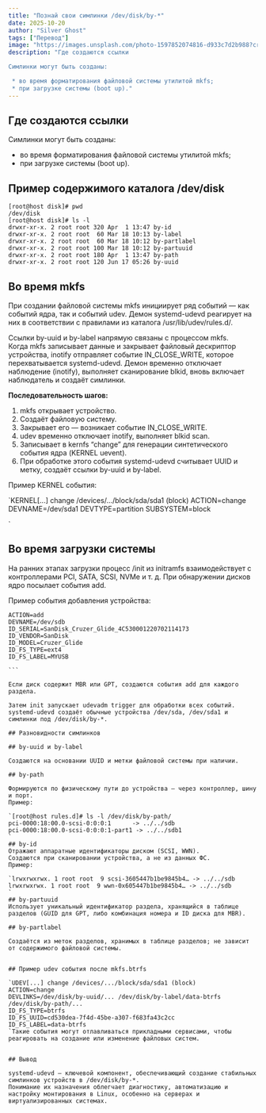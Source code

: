 ```yaml
---
title: "Познай свои симлинки /dev/disk/by-*"
date: 2025-10-20
author: "Silver Ghost"
tags: ["Перевод"]
image: "https://images.unsplash.com/photo-1597852074816-d933c7d2b988?crop&#x3D;entropy&amp;cs&#x3D;tinysrgb&amp;fit&#x3D;max&amp;fm&#x3D;jpg&amp;ixid&#x3D;M3wxMTc3M3wwfDF8c2VhcmNofDY5fHxkaXNrfGVufDB8fHx8MTc2MDk1OTEwMXww&amp;ixlib&#x3D;rb-4.1.0&amp;q&#x3D;80&amp;w&#x3D;2000"
description: "Где создаются ссылки

Симлинки могут быть созданы:

 * во время форматирования файловой системы утилитой mkfs;
 * при загрузке системы (boot up)."
---
```


## Где создаются ссылки

Симлинки могут быть созданы:

- во время форматирования файловой системы утилитой mkfs;
- при загрузке системы (boot up).

## Пример содержимого каталога /dev/disk

```
[root@host disk]# pwd
/dev/disk
[root@host disk]# ls -l
drwxr-xr-x. 2 root root 320 Apr  1 13:47 by-id
drwxr-xr-x. 2 root root  60 Mar 18 10:13 by-label
drwxr-xr-x. 2 root root  60 Mar 18 10:12 by-partlabel
drwxr-xr-x. 2 root root 100 Mar 18 10:12 by-partuuid
drwxr-xr-x. 2 root root 180 Apr  1 13:47 by-path
drwxr-xr-x. 2 root root 120 Jun 17 05:26 by-uuid
```

## Во время mkfs﻿
При создании файловой системы mkfs﻿ инициирует ряд событий — как событий ядра, так и событий udev﻿. Демон systemd-udevd﻿ реагирует на них в соответствии с правилами из каталога /usr/lib/udev/rules.d/﻿.

Ссылки by-uuid﻿ и by-label﻿ напрямую связаны с процессом mkfs﻿.
Когда mkfs﻿ записывает данные и закрывает файловый дескриптор устройства, inotify﻿ отправляет событие IN_CLOSE_WRITE﻿, которое перехватывается systemd-udevd﻿.
Демон временно отключает наблюдение (inotify﻿), выполняет сканирование blkid﻿, вновь включает наблюдатель и создаёт симлинки.

**Последовательность шагов:**

1. mkfs﻿ открывает устройство.
1. Создаёт файловую систему.
1. Закрывает его — возникает событие IN_CLOSE_WRITE﻿.
1. udev﻿ временно отключает inotify﻿, выполняет blkid scan﻿.
1. Записывает в kernfs﻿ “change” для генерации синтетического события ядра (KERNEL uevent﻿).
1. При обработке этого события systemd-udevd﻿ считывает UUID﻿ и метку, создаёт ссылки by-uuid﻿ и by-label﻿.

Пример KERNEL﻿ события:

`KERNEL[...] change /devices/.../block/sda/sda1 (block)
ACTION=change
DEVNAME=/dev/sda1
DEVTYPE=partition
SUBSYSTEM=block

`

## Во время загрузки системы﻿
На ранних этапах загрузки процесс /init﻿ из initramfs﻿ взаимодействует с контроллерами PCI﻿, SATA﻿, SCSI﻿, NVMe﻿ и т. д.
При обнаружении дисков ядро посылает события add﻿.

Пример события добавления устройства:

````
ACTION=add
DEVNAME=/dev/sdb
ID_SERIAL=SanDisk_Cruzer_Glide_4C530001220702114173
ID_VENDOR=SanDisk
ID_MODEL=Cruzer_Glide
ID_FS_TYPE=ext4
ID_FS_LABEL=MYUSB

```

Если диск содержит MBR﻿ или GPT﻿, создаются события add﻿ для каждого раздела.

Затем init﻿ запускает udevadm trigger﻿ для обработки всех событий.
systemd-udevd﻿ создаёт обычные устройства /dev/sda﻿, /dev/sda1﻿ и симлинки под /dev/disk/by-*﻿.

## Разновидности симлинков﻿

## by-uuid﻿ и by-label﻿

Создаются на основании UUID﻿ и метки файловой системы при наличии.

## by-path﻿

Формируются по физическому пути до устройства — через контроллер, шину и порт.
Пример:

`[root@host rules.d]# ls -l /dev/disk/by-path/
pci-0000:18:00.0-scsi-0:0:0:1      -> ../../sdb
pci-0000:18:00.0-scsi-0:0:0:1-part1 -> ../../sdb1
`
## by-id﻿
Отражают аппаратные идентификаторы диском (SCSI, WWN).
Создаются при сканировании устройства, а не из данных ФС.
Пример:

`lrwxrwxrwx. 1 root root  9 scsi-3605447b1be9845b4… -> ../../sdb
lrwxrwxrwx. 1 root root  9 wwn-0x605447b1be9845b4… -> ../../sdb
`
## by-partuuid﻿
Использует уникальный идентификатор раздела, хранящийся в таблице разделов (GUID для GPT, либо комбинация номера и ID диска для MBR).

## by-partlabel﻿

Создаётся из меток разделов, хранимых в таблице разделов; не зависит от содержимого файловой системы.


## Пример udev события после mkfs.btrfs﻿

`UDEV[...] change /devices/.../block/sda/sda1 (block)
ACTION=change
DEVLINKS=/dev/disk/by-uuid/... /dev/disk/by-label/data-btrfs /dev/disk/by-path/...
ID_FS_TYPE=btrfs
ID_FS_UUID=cd530dea-7f4d-45be-a307-f683fa43c2cc
ID_FS_LABEL=data-btrfs
`Такие события могут отлавливаться прикладными сервисами, чтобы реагировать на создание или изменение файловых систем.


## Вывод﻿

systemd-udevd﻿ — ключевой компонент, обеспечивающий создание стабильных симлинков устройств в /dev/disk/by-*﻿.
Понимание их назначения облегчает диагностику, автоматизацию и настройку монтирования в Linux, особенно на серверах и виртуализированных системах.

